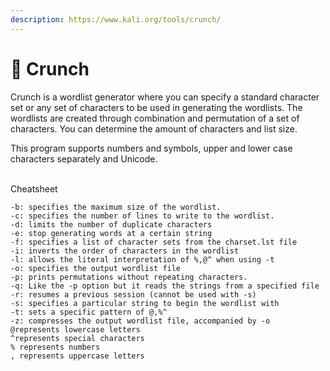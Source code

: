 ```yaml
---
description: https://www.kali.org/tools/crunch/
---
```


# 📁 Crunch

Crunch is a wordlist generator where you can specify a standard character set or any set of characters to be used in generating the wordlists. The wordlists are created through combination and permutation of a set of characters. You can determine the amount of characters and list size.

This program supports numbers and symbols, upper and lower case characters separately and Unicode.

\
Cheatsheet

```
-b: specifies the maximum size of the wordlist.
-c: specifies the number of lines to write to the wordlist.
-d: limits the number of duplicate characters
-e: stop generating words at a certain string
-f: specifies a list of character sets from the charset.lst file
-i: inverts the order of characters in the wordlist
-l: allows the literal interpretation of %,@^ when using -t
-o: specifies the output wordlist file
-p: prints permutations without repeating characters.
-q: Like the -p option but it reads the strings from a specified file
-r: resumes a previous session (cannot be used with -s)
-s: specifies a particular string to begin the wordlist with
-t: sets a specific pattern of @,%^
-z: compresses the output wordlist file, accompanied by -o
@represents lowercase letters
^represents special characters
% represents numbers
, represents uppercase letters
```

